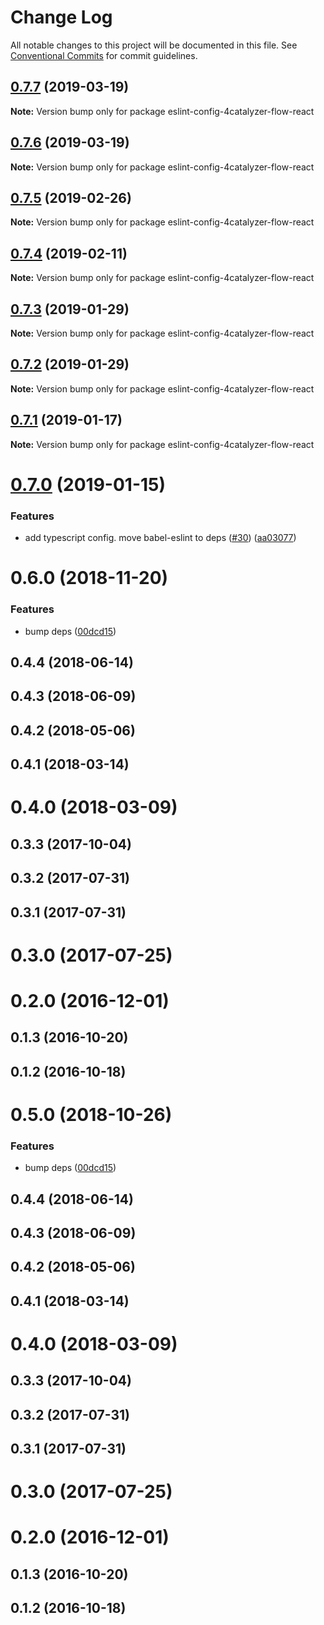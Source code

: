 # Change Log

All notable changes to this project will be documented in this file.
See [Conventional Commits](https://conventionalcommits.org) for commit guidelines.

## [0.7.7](https://github.com/4Catalyzer/javascript/compare/eslint-config-4catalyzer-flow-react@0.7.6...eslint-config-4catalyzer-flow-react@0.7.7) (2019-03-19)

**Note:** Version bump only for package eslint-config-4catalyzer-flow-react





## [0.7.6](https://github.com/4Catalyzer/javascript/compare/eslint-config-4catalyzer-flow-react@0.7.5...eslint-config-4catalyzer-flow-react@0.7.6) (2019-03-19)

**Note:** Version bump only for package eslint-config-4catalyzer-flow-react





## [0.7.5](https://github.com/4Catalyzer/javascript/compare/eslint-config-4catalyzer-flow-react@0.7.4...eslint-config-4catalyzer-flow-react@0.7.5) (2019-02-26)

**Note:** Version bump only for package eslint-config-4catalyzer-flow-react





## [0.7.4](https://github.com/4Catalyzer/javascript/compare/eslint-config-4catalyzer-flow-react@0.7.3...eslint-config-4catalyzer-flow-react@0.7.4) (2019-02-11)

**Note:** Version bump only for package eslint-config-4catalyzer-flow-react





## [0.7.3](https://github.com/4Catalyzer/javascript/tree/master/packages/eslint-config-4catalyzer-flow-react/compare/eslint-config-4catalyzer-flow-react@0.7.2...eslint-config-4catalyzer-flow-react@0.7.3) (2019-01-29)

**Note:** Version bump only for package eslint-config-4catalyzer-flow-react





## [0.7.2](https://github.com/4Catalyzer/javascript/tree/master/packages/eslint-config-4catalyzer-flow-react/compare/eslint-config-4catalyzer-flow-react@0.7.1...eslint-config-4catalyzer-flow-react@0.7.2) (2019-01-29)

**Note:** Version bump only for package eslint-config-4catalyzer-flow-react





## [0.7.1](https://github.com/4Catalyzer/javascript/tree/master/packages/eslint-config-4catalyzer-flow-react/compare/eslint-config-4catalyzer-flow-react@0.7.0...eslint-config-4catalyzer-flow-react@0.7.1) (2019-01-17)

**Note:** Version bump only for package eslint-config-4catalyzer-flow-react





# [0.7.0](https://github.com/4Catalyzer/javascript/tree/master/packages/eslint-config-4catalyzer-flow-react/compare/eslint-config-4catalyzer-flow-react@0.6.0...eslint-config-4catalyzer-flow-react@0.7.0) (2019-01-15)


### Features

* add typescript config. move babel-eslint to deps ([#30](https://github.com/4Catalyzer/javascript/tree/master/packages/eslint-config-4catalyzer-flow-react/issues/30)) ([aa03077](https://github.com/4Catalyzer/javascript/tree/master/packages/eslint-config-4catalyzer-flow-react/commit/aa03077))





# 0.6.0 (2018-11-20)


### Features

* bump deps ([00dcd15](https://github.com/4Catalyzer/javascript/tree/master/packages/eslint-config-4catalyzer-flow-react/commit/00dcd15))



## 0.4.4 (2018-06-14)



## 0.4.3 (2018-06-09)



## 0.4.2 (2018-05-06)



## 0.4.1 (2018-03-14)



# 0.4.0 (2018-03-09)



## 0.3.3 (2017-10-04)



## 0.3.2 (2017-07-31)



## 0.3.1 (2017-07-31)



# 0.3.0 (2017-07-25)



# 0.2.0 (2016-12-01)



## 0.1.3 (2016-10-20)



## 0.1.2 (2016-10-18)





# 0.5.0 (2018-10-26)


### Features

* bump deps ([00dcd15](https://github.com/4Catalyzer/javascript/tree/master/packages/eslint-config-4catalyzer-flow-react/commit/00dcd15))



## 0.4.4 (2018-06-14)



## 0.4.3 (2018-06-09)



## 0.4.2 (2018-05-06)



## 0.4.1 (2018-03-14)



# 0.4.0 (2018-03-09)



## 0.3.3 (2017-10-04)



## 0.3.2 (2017-07-31)



## 0.3.1 (2017-07-31)



# 0.3.0 (2017-07-25)



# 0.2.0 (2016-12-01)



## 0.1.3 (2016-10-20)



## 0.1.2 (2016-10-18)
